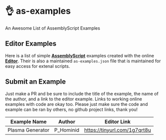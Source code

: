 # 👌 as-examples
An Awesome List of AssemblyScript Examples

## Editor Examples 
Here is a list of simple [**AssemblyScript**](https://www.assemblyscript.org/) examples created with the online [**Editor**](https://www.assemblyscript.org/editor.html). Their is also a maintained `as-examples.json` file that is maintained for easy access for extenal scripts.

## Submit an Example
Just make a PR and be sure to include the title of the example, the name of the author, and a link to the editor example. Links to working online examples with code are okay too. Please just make sure the code and example can be ran by others, no github project links, thank you!

Example Name     | Author    | Editor Link
---------------- | ------    | ------------
Plasma Generator | P_Hominid | https://tinyurl.com/1g7qrt8u
